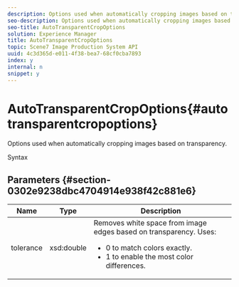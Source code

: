 ```yaml
---
description: Options used when automatically cropping images based on transparency.
seo-description: Options used when automatically cropping images based on transparency.
seo-title: AutoTransparentCropOptions
solution: Experience Manager
title: AutoTransparentCropOptions
topic: Scene7 Image Production System API
uuid: 4c3d365d-e011-4f38-bea7-68cf0cba7893
index: y
internal: n
snippet: y
---
```


# AutoTransparentCropOptions{#autotransparentcropoptions}

Options used when automatically cropping images based on transparency.

 Syntax 

## Parameters {#section-0302e9238dbc4704914e938f42c881e6}

<table id="table_F6A0DBA37F704C2097C617A0A6767566"> 
 <thead> 
  <tr> 
   <th colname="col1" class="entry"> Name </th> 
   <th colname="col2" class="entry"> Type </th> 
   <th colname="col3" class="entry"> Description </th> 
  </tr> 
 </thead>
 <tbody> 
  <tr> 
   <td colname="col1"> <span class="codeph"> tolerance</span> </td> 
   <td colname="col2"> <span class="codeph"> xsd:double</span> </td> 
   <td colname="col3">Removes white space from image edges based on transparency. Uses: 
    <ul id="ul_FE5423B857AE43FCBA7A9AEA76C754CC">
     <li id="li_01E3BD0AB8DA4C408B47CB02B269404A">0 to match colors exactly. </li>
     <li id="li_FCE21384265D4ECE9C0D785F1BB32C3A">1 to enable the most color differences. </li>
    </ul></td> 
  </tr> 
 </tbody> 
</table>

